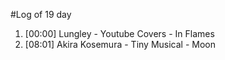 #Log of 19 day

1. [00:00] Lungley - Youtube Covers - In Flames
1. [08:01] Akira Kosemura - Tiny Musical - Moon
